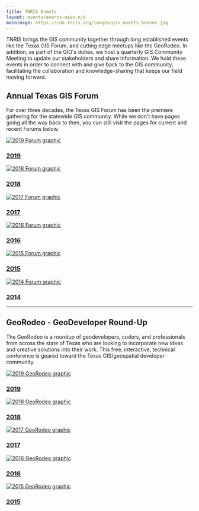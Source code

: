 ```yaml
---
title: TNRIS Events
layout: events/events-main.njk
mainimage: https://cdn.tnris.org/images/gis_events_banner.jpg
---
```



TNRIS brings the GIS community together through long established events like the Texas GIS Forum, and cutting edge meetups like the GeoRodeo. In addition, as part of the GIO's duties, we host a quarterly GIS Community Meeting to update our stakeholders and share information. We hold these events in order to connect with and give back to the GIS community, facilitating the collaboration and knowledge-sharing that keeps our field moving forward.

## Annual Texas GIS Forum

For over three decades, the Texas GIS Forum has been the premiere gathering for the statewide GIS community. While we don't have pages going all the way back to then, you can still visit the pages for current and recent Forums below.

<div class="container">
  <div class="row">
    <div class="col-sm-4 col-xs-6 event-circle">
      <div class="shadow-wrapper">
        <a href="/texas-gis-forum/2019">
          <img class="img-circle img-fluid" src="https://cdn.tnris.org/images/forum_2019_th.jpg" alt="2019 Forum graphic"/>
          <h3>2019</h3>
        </a>
      </div>
    </div>
    <div class="col-sm-4 col-xs-6 event-circle">
      <div class="shadow-wrapper">
        <a href="/texas-gis-forum/2018">
          <img class="img-circle img-fluid" src="https://cdn.tnris.org/images/forum_2018_th.jpg" alt="2018 Forum graphic"/>
          <h3>2018</h3>
        </a>
      </div>
    </div>
    <div class="col-sm-4 col-xs-6 event-circle">
      <div class="shadow-wrapper">
        <a href="/texas-gis-forum/2017">
          <img class="img-circle img-fluid" src="https://cdn.tnris.org/images/forum_2017_th.jpg" alt="2017 Forum graphic"/>
          <h3>2017</h3>
        </a>
      </div>
    </div>
    <div class="col-sm-4 col-xs-6 event-circle">
      <div class="shadow-wrapper">
        <a href="/texas-gis-forum/2016">
          <img class="img-circle img-fluid" src="https://cdn.tnris.org/images/forum_2016_th.jpg" alt="2016 Forum graphic"/>
          <h3>2016</h3>
        </a>
      </div>
    </div>
    <div class="col-sm-4 col-xs-6 event-circle">
      <div class="shadow-wrapper">
        <a href="/texas-gis-forum/2015">
          <img class="img-circle img-fluid" src="https://cdn.tnris.org/images/forum_2015_th.jpg" alt="2015 Forum graphic"/>
          <h3>2015</h3>
        </a>
      </div>
    </div>
    <div class="col-sm-4 col-xs-6 event-circle">
      <div class="shadow-wrapper">
        <a href="/texas-gis-forum/2014">
          <img class="img-circle img-fluid" src="https://cdn.tnris.org/images/forum_2014_th.jpg" alt="2014 Forum graphic"/>
          <h3>2014</h3>
        </a>
      </div>
    </div>
  </div>
</div>

<hr class="clearfix">

## GeoRodeo - GeoDeveloper Round-Up

The GeoRodeo is a roundup of geodevelopers, coders, and professionals from across the state of Texas who are looking to incorporate new ideas and creative solutions into their work. This free, interactive, technical conference is geared toward the Texas GIS/geospatial developer community.

<div class="container">
  <div class="row">
    <div class="col-sm-4 col-xs-6 event-circle">
      <div class="shadow-wrapper">
        <a href="/georodeo">
          <img class="img-circle img-fluid" src="https://cdn.tnris.org/images/georodeo_2019_th.jpg" alt="2019 GeoRodeo graphic"/>
          <h3>2019</h3>
        </a>
      </div>
    </div>
    <div class="col-sm-4 col-xs-6 event-circle">
      <div class="shadow-wrapper">
        <a href="/georodeo/2018">
          <img class="img-circle img-fluid" src="https://cdn.tnris.org/images/georodeo_2018_th.jpg" alt="2018 GeoRodeo graphic"/>
          <h3>2018</h3>
        </a>
      </div>
    </div>
    <div class="col-sm-4 col-xs-6 event-circle">
      <div class="shadow-wrapper">
        <a href="/georodeo/2017">
          <img class="img-circle img-fluid" src="https://cdn.tnris.org/images/georodeo_2017_th.jpg" alt="2017 GeoRodeo graphic"/>
          <h3>2017</h3>
        </a>
      </div>
    </div>
    <div class="col-sm-4 col-xs-6 event-circle">
      <div class="shadow-wrapper">
        <a href="/georodeo/2016">
          <img class="img-circle img-fluid" src="https://cdn.tnris.org/images/georodeo_2016_th.jpg" alt="2016 GeoRodeo graphic"/>
          <h3>2016</h3>
        </a>
      </div>
    </div>
    <div class="col-sm-4 col-xs-6 event-circle">
      <div class="shadow-wrapper">
        <a href="/georodeo/2015">
          <img class="img-circle img-fluid" src="https://cdn.tnris.org/images/georodeo_2015_th.jpg" alt="2015 GeoRodeo graphic"/>
          <h3>2015</h3>
        </a>
      </div>
    </div>
  </div>
</div>
